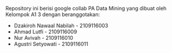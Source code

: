 Repository ini berisi google collab PA Data Mining yang dibuat oleh Kelompok A1 3 dengan beranggotakan:
- Dzakiroh Nawaal Nabilah - 2109116003
- Ahmad Lutfi - 2109116009
- Nur Avivah - 2109116010
- Agustri Setyowati - 2109116011
